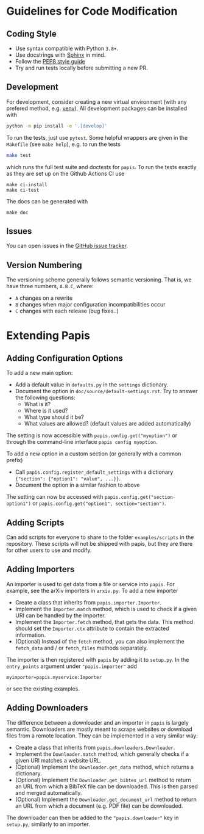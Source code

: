 Guidelines for Code Modification
================================

Coding Style
------------

* Use syntax compatible with Python `3.8+`.
* Use docstrings with [Sphinx](https://www.sphinx-doc.org/en/master/) in mind.
* Follow the [PEP8 style guide](https://www.python.org/dev/peps/pep-0008/)
* Try and run tests locally before submitting a new PR.

Development
-----------

For development, consider creating a new virtual environment (with any
prefered method, e.g. [venv](https://docs.python.org/3/library/venv.html)).
All development packages can be installed with
```bash
python -m pip install -e '.[develop]'
```

To run the tests, just use `pytest`. Some helpful wrappers are given in the
`Makefile` (see `make help`), e.g. to run the tests
```bash
make test
```
which runs the full test suite and doctests for `papis`. To run the tests exactly
as they are set up on the Github Actions CI use
```
make ci-install
make ci-test
```

The docs can be generated with
```
make doc
```

Issues
------

You can open issues in the [GitHub issue tracker](https://github.com/papis/papis/issues).

Version Numbering
-----------------

The versioning scheme generally follows semantic versioning. That is, we
have three numbers, `A.B.C`, where:

* `A` changes on a rewrite
* `B` changes when major configuration incompatibilities occur
* `C` changes with each release (bug fixes..)

Extending Papis
===============

Adding Configuration Options
----------------------------

To add a new main option:

- Add a default value in `defaults.py` in the `settings` dictionary.
- Document the option in `doc/source/default-settings.rst`. Try to answer the
  following questions:
  - What is it?
  - Where is it used?
  - What type should it be?
  - What values are allowed? (default values are added automatically)

The setting is now accessible with `papis.config.get("myoption")`
or through the command-line interface `papis config myoption`.

To add a new option in a custom section (or generally with a common prefix)

- Call `papis.config.register_default_settings` with a dictionary
  `{"section": {"option1": "value", ...}}`.
- Document the option in a similar fashion to above

The setting can now be accessed with `papis.config.get("section-option1")`
or `papis.config.get("option1", section="section")`.

Adding Scripts
--------------

Can add scripts for everyone to share to the folder `examples/scripts` in the
repository. These scripts will not be shipped with papis, but they are there
for other users to use and modify.

Adding Importers
----------------

An importer is used to get data from a file or service into `papis`. For example,
see the arXiv importers in `arxiv.py`. To add a new importer

- Create a class that inherits from `papis.importer.Importer`.
- Implement the `Importer.match` method, which is used to check if a given URI
  can be handled by the importer.
- Implement the `Importer.fetch` method, that gets the data. This method should
  set the `Importer.ctx` attribute to contain the extracted information.
- (Optional) Instead of the `fetch` method, you can also implement the `fetch_data`
  and / or `fetch_files` methods separately.

The importer is then registered with `papis` by adding it to `setup.py`. In the
`entry_points` argument under `"papis.importer"` add
```
myimporter=papis.myservice:Importer
```
or see the existing examples.

Adding Downloaders
------------------

The difference between a downloader and an importer in `papis` is largely
semantic. Downloaders are mostly meant to scrape websites or download files
from a remote location. They can be implemented in a very similar way:

- Create a class that inherits from `papis.downloaders.Downloader`.
- Implement the `Downloader.match` method, which generally checks if a given
  URI matches a website URL.
- (Optional) Implement the `Downloader.get_data` method, which returns a dictionary.
- (Optional) Implement the `Downloader.get_bibtex_url` method to return an URL
  from which a BibTeX file can be downloaded. This is then parsed and merged
  automatically.
- (Optional) Implement the `Downloader.get_document_url` method to return an
  URL from which a document (e.g. PDF file) can be downloaded.

The downloader can then be added to the `"papis.downloader"` key in `setup.py`,
similarly to an importer.
